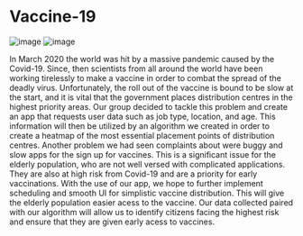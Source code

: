 # Vaccine-19
![image](https://user-images.githubusercontent.com/65838026/150703893-480d9870-e69a-47ae-973f-1a8e074fcd16.png)
![image](https://user-images.githubusercontent.com/65838026/150703909-bf3b2fbc-fb01-4b04-9dcf-e6a61dc4a118.png)

In March 2020 the world was hit by a massive pandemic caused by the Covid-19. Since, then scientists from all around the world have been working tirelessly to make a vaccine in order to combat the spread of the deadly virus.
Unfortunately, the roll out of the vaccine is bound to be slow at the start, and it is vital that the government places distribution centres in the highest priority areas.
Our group decided to tackle this problem and create an app that requests user data such as job type, location, and age. This information will then be utilized by an algorithm we created in order to create a heatmap of the most essential placement points of distribution centres.
Another problem we had seen complaints about were buggy and slow apps for the sign up for vaccines. This is a significant issue for the elderly population, who are not well versed with complicated applications. They are also at high risk from Covid-19 and are a priority for early vaccinations. 
With the use of our app, we hope to further implement scheduling and smooth UI for simplistic vaccine distribution. This will give the elderly population easier acess to the vaccine. Our data collected paired with our algorithm will allow us to identify citizens facing the highest risk and ensure that they are given early acess to vaccines.

